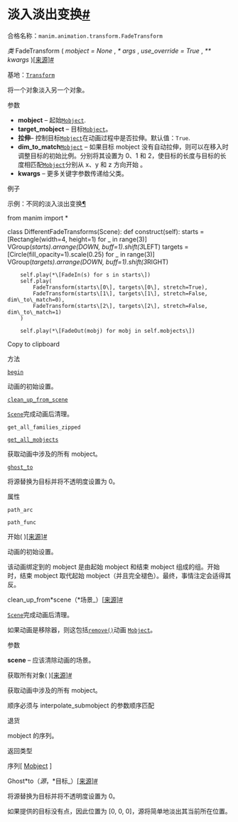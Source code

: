 # 淡入淡出变换[#](#fadetransform "此标题的固定链接")

合格名称：`manim.animation.transform.FadeTransform`

_类_ FadeTransform ( _mobject = None_ , _\* args_ , _use_override = True_ , _\*\* kwargs_ )[\[来源\]](../_modules/manim/animation/transform.html#FadeTransform)[#](#manim.animation.transform.FadeTransform "此定义的固定链接")

基地：[`Transform`](manim.animation.transform.Transform.html#manim.animation.transform.Transform "manim.animation.transform.Transform")

将一个对象淡入另一个对象。

参数

- **mobject** – 起始[`Mobject`](manim.mobject.mobject.Mobject.html#manim.mobject.mobject.Mobject "manim.mobject.mobject.Mobject").
- **target_mobject** – 目标[`Mobject`](manim.mobject.mobject.Mobject.html#manim.mobject.mobject.Mobject "manim.mobject.mobject.Mobject")。
- **拉伸**– 控制目标[`Mobject`](manim.mobject.mobject.Mobject.html#manim.mobject.mobject.Mobject "manim.mobject.mobject.Mobject")在动画过程中是否拉伸。默认值：`True`.
- **dim_to_match**[`Mobject`](manim.mobject.mobject.Mobject.html#manim.mobject.mobject.Mobject "manim.mobject.mobject.Mobject") – 如果目标 mobject 没有自动拉伸，则可以在移入时调整目标的初始比例。分别将其设置为 0、1 和 2，使目标的长度与目标的长度相匹配[`Mobject`](manim.mobject.mobject.Mobject.html#manim.mobject.mobject.Mobject "manim.mobject.mobject.Mobject")分别从 x、y 和 z 方向开始 。
- **kwargs** – 更多关键字参数传递给父类。

例子

示例：不同的淡入淡出变换[¶](#differentfadetransforms)

from manim import \*

class DifferentFadeTransforms(Scene):
def construct(self):
starts = \[Rectangle(width=4, height=1) for _ in range(3)\]
VGroup(*starts).arrange(DOWN, buff=1).shift(3*LEFT)
targets = \[Circle(fill_opacity=1).scale(0.25) for _ in range(3)\]
VGroup(*targets).arrange(DOWN, buff=1).shift(3*RIGHT)

        self.play(*\[FadeIn(s) for s in starts\])
        self.play(
            FadeTransform(starts\[0\], targets\[0\], stretch=True),
            FadeTransform(starts\[1\], targets\[1\], stretch=False, dim\_to\_match=0),
            FadeTransform(starts\[2\], targets\[2\], stretch=False, dim\_to\_match=1)
        )

        self.play(*\[FadeOut(mobj) for mobj in self.mobjects\])

Copy to clipboard

方法

[`begin`](#manim.animation.transform.FadeTransform.begin "manim.animation.transform.FadeTransform.begin")

动画的初始设置。

[`clean_up_from_scene`](#manim.animation.transform.FadeTransform.clean_up_from_scene "manim.animation.transform.FadeTransform.clean_up_from_scene")

[`Scene`](manim.scene.scene.Scene.html#manim.scene.scene.Scene "手动场景.场景.场景")完成动画后清理。

`get_all_families_zipped`

[`get_all_mobjects`](#manim.animation.transform.FadeTransform.get_all_mobjects "manim.animation.transform.FadeTransform.get_all_mobjects")

获取动画中涉及的所有 mobject。

[`ghost_to`](#manim.animation.transform.FadeTransform.ghost_to "manim.animation.transform.FadeTransform.ghost_to")

将源替换为目标并将不透明度设置为 0。

属性

`path_arc`

`path_func`

开始( )[\[来源\]](../_modules/manim/animation/transform.html#FadeTransform.begin)[#](#manim.animation.transform.FadeTransform.begin "此定义的固定链接")

动画的初始设置。

该动画绑定到的 mobject 是由起始 mobject 和结束 mobject 组成的组。开始时，结束 mobject 取代起始 mobject（并且完全褪色）。最终，事情注定会适得其反。

clean_up_from*scene（*场景\_）[\[来源\]](../_modules/manim/animation/transform.html#FadeTransform.clean_up_from_scene)[#](#manim.animation.transform.FadeTransform.clean_up_from_scene "此定义的固定链接")

[`Scene`](manim.scene.scene.Scene.html#manim.scene.scene.Scene "手动场景.场景.场景")完成动画后清理。

如果动画是移除器，则这包括[`remove()`](manim.scene.scene.Scene.html#manim.scene.scene.Scene.remove "manim.scene.scene.Scene.remove")动画 [`Mobject`](manim.mobject.mobject.Mobject.html#manim.mobject.mobject.Mobject "manim.mobject.mobject.Mobject")。

参数

**scene** – 应该清除动画的场景。

获取所有对象( )[\[来源\]](../_modules/manim/animation/transform.html#FadeTransform.get_all_mobjects)[#](#manim.animation.transform.FadeTransform.get_all_mobjects "此定义的固定链接")

获取动画中涉及的所有 mobject。

顺序必须与 interpolate_submobject 的参数顺序匹配

退货

mobject 的序列。

返回类型

序列\[ [Mobject](manim.mobject.mobject.Mobject.html#manim.mobject.mobject.Mobject "manim.mobject.mobject.Mobject") \]

Ghost*to（*源*，*目标\_）[\[来源\]](../_modules/manim/animation/transform.html#FadeTransform.ghost_to)[#](#manim.animation.transform.FadeTransform.ghost_to "此定义的固定链接")

将源替换为目标并将不透明度设置为 0。

如果提供的目标没有点，因此位置为 \[0, 0, 0\]，源将简单地淡出其当前所在位置。
